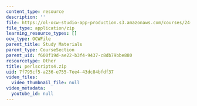```yaml
---
content_type: resource
description: ''
file: https://ol-ocw-studio-app-production.s3.amazonaws.com/courses/24-964-topics-in-phonology-fall-2004/7f795cf5a236e7557ee443dc84bfdf37_perlscripts4.zip
file_type: application/zip
learning_resource_types: []
ocw_type: OCWFile
parent_title: Study Materials
parent_type: CourseSection
parent_uid: f600f19d-ae22-b3f4-9437-c8db79bbe880
resourcetype: Other
title: perlscripts4.zip
uid: 7f795cf5-a236-e755-7ee4-43dc84bfdf37
video_files:
  video_thumbnail_file: null
video_metadata:
  youtube_id: null
---
```

